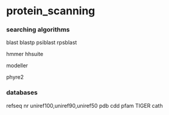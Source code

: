 # protein_scanning

<h3>searching algorithms</h3>
blast
blastp
psiblast
rpsblast

hmmer
hhsuite

modeller

phyre2

<h3>databases</h3>
refseq
nr
uniref100,uniref90,uniref50
pdb
cdd
pfam
TIGER
cath

